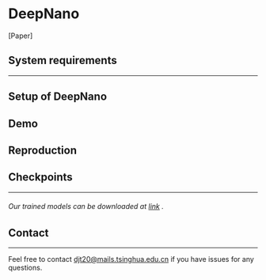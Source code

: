 # DeepNano

[Paper] 

## System requirements

***

### 



## Setup of DeepNano





## Demo





## Reproduction





## Checkpoints

***

###### Our trained models can be downloaded at [link](https://mailstsinghuaeducn-my.sharepoint.com/:f:/g/personal/djt20_mails_tsinghua_edu_cn/EksN2AXNcUpFskpeq0AF-PIBpgrGfBuUsiU8GtPkDgRmtQ?e=1OUpw2) .





## Contact

***

Feel free to contact djt20@mails.tsinghua.edu.cn if you have issues for any questions.